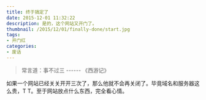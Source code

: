 ```yaml
---
title: 终于搞定了
date: 2015-12-01 11:32:22
description: 是的，这个网站又开门了。
thumbnail: /2015/12/01/finally-done/start.jpg
tags:
- 开门红
categories:
- 废话
---
```

> 常言道：事不过三 ------ 《西游记》

如果一个网站已经关关开开三次了，那么他就不会再关闭了。毕竟域名和服务器这么贵，T T。至于网站放点什么东西，完全看心情。
